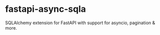# fastapi-async-sqla

SQLAlchemy extension for FastAPI with support for asyncio, pagination & more.
